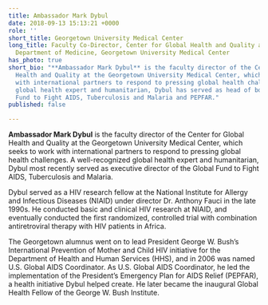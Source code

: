 ```yaml
---
title: Ambassador Mark Dybul
date: 2018-09-13 15:13:21 +0000
role: ''
short_title: Georgetown University Medical Center
long_title: Faculty Co-Director, Center for Global Health and Quality and Professor,
  Department of Medicine, Georgetown University Medical Center
has_photo: true
short_bio: "**Ambassador Mark Dybul** is the faculty director of the Center for Global
  Health and Quality at the Georgetown University Medical Center, which seeks to work
  with international partners to respond to pressing global health challenges. A well-recognized
  global health expert and humanitarian, Dybul has served as head of both the Global
  Fund to Fight AIDS, Tuberculosis and Malaria and PEPFAR."
published: false

---
```

**Ambassador Mark Dybul** is the faculty director of the Center for Global Health and Quality at the Georgetown University Medical Center, which seeks to work with international partners to respond to pressing global health challenges. A well-recognized global health expert and humanitarian, Dybul most recently served as executive director of the Global Fund to Fight AIDS, Tuberculosis and Malaria.  
  
Dybul served as a HIV research fellow at the National Institute for Allergy and Infectious Diseases (NIAID) under director Dr. Anthony Fauci in the late 1990s. He conducted basic and clinical HIV research at NIAID, and eventually conducted the first randomized, controlled trial with combination antiretroviral therapy with HIV patients in Africa.    
  
The Georgetown alumnus went on to lead President George W. Bush’s International Prevention of Mother and Child HIV initiative for the Department of Health and Human Services (HHS), and in 2006 was named U.S. Global AIDS Coordinator. As U.S. Global AIDS Coordinator, he led the implementation of the President’s Emergency Plan for AIDS Relief (PEPFAR), a health initiative Dybul helped create. He later became the inaugural Global Health Fellow of the George W. Bush Institute.